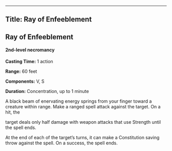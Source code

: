 -------------------------
Title: Ray of Enfeeblement
-------------------------

## Ray of Enfeeblement

#### 2nd-level necromancy


**Casting Time:** 1 action 

**Range:** 60 feet 

**Components:** V, S 

**Duration:** Concentration, up to 1 minute


A black beam of enervating energy springs from your finger toward a
creature within range. Make a ranged spell attack against the target. On
a hit, the

target deals only half damage with weapon attacks that use Strength
until the spell ends.

At the end of each of the target’s turns, it can make a Constitution
saving throw against the spell. On a success, the spell ends.


